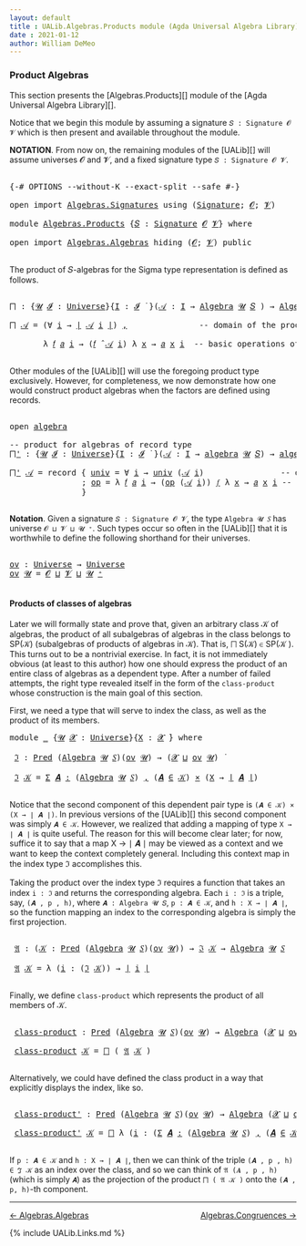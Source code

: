 ```yaml
---
layout: default
title : UALib.Algebras.Products module (Agda Universal Algebra Library)
date : 2021-01-12
author: William DeMeo
---
```



### <a id="product-algebras">Product Algebras</a>

This section presents the [Algebras.Products][] module of the [Agda Universal Algebra Library][].

Notice that we begin this module by assuming a signature `𝑆 : Signature 𝓞 𝓥` which is then present and available throughout the module.

**NOTATION**.  From now on, the remaining modules of the [UALib][] will assume universes 𝓞 and 𝓥, and a fixed signature type `𝑆 : Signature 𝓞 𝓥`.

<pre class="Agda">

<a id="587" class="Symbol">{-#</a> <a id="591" class="Keyword">OPTIONS</a> <a id="599" class="Pragma">--without-K</a> <a id="611" class="Pragma">--exact-split</a> <a id="625" class="Pragma">--safe</a> <a id="632" class="Symbol">#-}</a>

<a id="637" class="Keyword">open</a> <a id="642" class="Keyword">import</a> <a id="649" href="Algebras.Signatures.html" class="Module">Algebras.Signatures</a> <a id="669" class="Keyword">using</a> <a id="675" class="Symbol">(</a><a id="676" href="Algebras.Signatures.html#1299" class="Function">Signature</a><a id="685" class="Symbol">;</a> <a id="687" href="Prelude.Preliminaries.html#5600" class="Generalizable">𝓞</a><a id="688" class="Symbol">;</a> <a id="690" href="Universes.html#262" class="Generalizable">𝓥</a><a id="691" class="Symbol">)</a>

<a id="694" class="Keyword">module</a> <a id="701" href="Algebras.Products.html" class="Module">Algebras.Products</a> <a id="719" class="Symbol">{</a><a id="720" href="Algebras.Products.html#720" class="Bound">𝑆</a> <a id="722" class="Symbol">:</a> <a id="724" href="Algebras.Signatures.html#1299" class="Function">Signature</a> <a id="734" href="Prelude.Preliminaries.html#5600" class="Generalizable">𝓞</a> <a id="736" href="Universes.html#262" class="Generalizable">𝓥</a><a id="737" class="Symbol">}</a> <a id="739" class="Keyword">where</a>

<a id="746" class="Keyword">open</a> <a id="751" class="Keyword">import</a> <a id="758" href="Algebras.Algebras.html" class="Module">Algebras.Algebras</a> <a id="776" class="Keyword">hiding</a> <a id="783" class="Symbol">(</a><a id="784" href="Prelude.Preliminaries.html#5600" class="Generalizable">𝓞</a><a id="785" class="Symbol">;</a> <a id="787" href="Universes.html#262" class="Generalizable">𝓥</a><a id="788" class="Symbol">)</a> <a id="790" class="Keyword">public</a>

</pre>

The product of 𝑆-algebras for the Sigma type representation is defined as follows.

<pre class="Agda">

<a id="⨅"></a><a id="908" href="Algebras.Products.html#908" class="Function">⨅</a> <a id="910" class="Symbol">:</a> <a id="912" class="Symbol">{</a><a id="913" href="Algebras.Products.html#913" class="Bound">𝓤</a> <a id="915" href="Algebras.Products.html#915" class="Bound">𝓘</a> <a id="917" class="Symbol">:</a> <a id="919" href="Agda.Primitive.html#423" class="Postulate">Universe</a><a id="927" class="Symbol">}{</a><a id="929" href="Algebras.Products.html#929" class="Bound">I</a> <a id="931" class="Symbol">:</a> <a id="933" href="Algebras.Products.html#915" class="Bound">𝓘</a> <a id="935" href="Universes.html#403" class="Function Operator">̇</a> <a id="937" class="Symbol">}(</a><a id="939" href="Algebras.Products.html#939" class="Bound">𝒜</a> <a id="941" class="Symbol">:</a> <a id="943" href="Algebras.Products.html#929" class="Bound">I</a> <a id="945" class="Symbol">→</a> <a id="947" href="Algebras.Algebras.html#694" class="Function">Algebra</a> <a id="955" href="Algebras.Products.html#913" class="Bound">𝓤</a> <a id="957" href="Algebras.Products.html#720" class="Bound">𝑆</a> <a id="959" class="Symbol">)</a> <a id="961" class="Symbol">→</a> <a id="963" href="Algebras.Algebras.html#694" class="Function">Algebra</a> <a id="971" class="Symbol">(</a><a id="972" href="Algebras.Products.html#915" class="Bound">𝓘</a> <a id="974" href="Agda.Primitive.html#636" class="Primitive Operator">⊔</a> <a id="976" href="Algebras.Products.html#913" class="Bound">𝓤</a><a id="977" class="Symbol">)</a> <a id="979" href="Algebras.Products.html#720" class="Bound">𝑆</a>

<a id="982" href="Algebras.Products.html#908" class="Function">⨅</a> <a id="984" href="Algebras.Products.html#984" class="Bound">𝒜</a> <a id="986" class="Symbol">=</a> <a id="988" class="Symbol">(∀</a> <a id="991" href="Algebras.Products.html#991" class="Bound">i</a> <a id="993" class="Symbol">→</a> <a id="995" href="Prelude.Preliminaries.html#13543" class="Function Operator">∣</a> <a id="997" href="Algebras.Products.html#984" class="Bound">𝒜</a> <a id="999" href="Algebras.Products.html#991" class="Bound">i</a> <a id="1001" href="Prelude.Preliminaries.html#13543" class="Function Operator">∣</a><a id="1002" class="Symbol">)</a> <a id="1004" href="Prelude.Preliminaries.html#14538" class="InductiveConstructor Operator">,</a>               <a id="1020" class="Comment">-- domain of the product algebra</a>

       <a id="1061" class="Symbol">λ</a> <a id="1063" href="Algebras.Products.html#1063" class="Bound">𝑓</a> <a id="1065" href="Algebras.Products.html#1065" class="Bound">𝑎</a> <a id="1067" href="Algebras.Products.html#1067" class="Bound">i</a> <a id="1069" class="Symbol">→</a> <a id="1071" class="Symbol">(</a><a id="1072" href="Algebras.Products.html#1063" class="Bound">𝑓</a> <a id="1074" href="Algebras.Algebras.html#2997" class="Function Operator">̂</a> <a id="1076" href="Algebras.Products.html#984" class="Bound">𝒜</a> <a id="1078" href="Algebras.Products.html#1067" class="Bound">i</a><a id="1079" class="Symbol">)</a> <a id="1081" class="Symbol">λ</a> <a id="1083" href="Algebras.Products.html#1083" class="Bound">x</a> <a id="1085" class="Symbol">→</a> <a id="1087" href="Algebras.Products.html#1065" class="Bound">𝑎</a> <a id="1089" href="Algebras.Products.html#1083" class="Bound">x</a> <a id="1091" href="Algebras.Products.html#1067" class="Bound">i</a>  <a id="1094" class="Comment">-- basic operations of the product algebra</a>

</pre>

Other modules of the [UALib][] will use the foregoing product type exclusively.  However, for completeness, we now demonstrate how one would construct product algebras when the factors are defined using records.

<pre class="Agda">

<a id="1377" class="Keyword">open</a> <a id="1382" href="Algebras.Algebras.html#1850" class="Module">algebra</a>

<a id="1391" class="Comment">-- product for algebras of record type</a>
<a id="⨅&#39;"></a><a id="1430" href="Algebras.Products.html#1430" class="Function">⨅&#39;</a> <a id="1433" class="Symbol">:</a> <a id="1435" class="Symbol">{</a><a id="1436" href="Algebras.Products.html#1436" class="Bound">𝓤</a> <a id="1438" href="Algebras.Products.html#1438" class="Bound">𝓘</a> <a id="1440" class="Symbol">:</a> <a id="1442" href="Agda.Primitive.html#423" class="Postulate">Universe</a><a id="1450" class="Symbol">}{</a><a id="1452" href="Algebras.Products.html#1452" class="Bound">I</a> <a id="1454" class="Symbol">:</a> <a id="1456" href="Algebras.Products.html#1438" class="Bound">𝓘</a> <a id="1458" href="Universes.html#403" class="Function Operator">̇</a> <a id="1460" class="Symbol">}(</a><a id="1462" href="Algebras.Products.html#1462" class="Bound">𝒜</a> <a id="1464" class="Symbol">:</a> <a id="1466" href="Algebras.Products.html#1452" class="Bound">I</a> <a id="1468" class="Symbol">→</a> <a id="1470" href="Algebras.Algebras.html#1850" class="Record">algebra</a> <a id="1478" href="Algebras.Products.html#1436" class="Bound">𝓤</a> <a id="1480" href="Algebras.Products.html#720" class="Bound">𝑆</a><a id="1481" class="Symbol">)</a> <a id="1483" class="Symbol">→</a> <a id="1485" href="Algebras.Algebras.html#1850" class="Record">algebra</a> <a id="1493" class="Symbol">(</a><a id="1494" href="Algebras.Products.html#1438" class="Bound">𝓘</a> <a id="1496" href="Agda.Primitive.html#636" class="Primitive Operator">⊔</a> <a id="1498" href="Algebras.Products.html#1436" class="Bound">𝓤</a><a id="1499" class="Symbol">)</a> <a id="1501" href="Algebras.Products.html#720" class="Bound">𝑆</a>

<a id="1504" href="Algebras.Products.html#1430" class="Function">⨅&#39;</a> <a id="1507" href="Algebras.Products.html#1507" class="Bound">𝒜</a> <a id="1509" class="Symbol">=</a> <a id="1511" class="Keyword">record</a> <a id="1518" class="Symbol">{</a> <a id="1520" href="Algebras.Algebras.html#1948" class="Field">univ</a> <a id="1525" class="Symbol">=</a> <a id="1527" class="Symbol">∀</a> <a id="1529" href="Algebras.Products.html#1529" class="Bound">i</a> <a id="1531" class="Symbol">→</a> <a id="1533" href="Algebras.Algebras.html#1948" class="Field">univ</a> <a id="1538" class="Symbol">(</a><a id="1539" href="Algebras.Products.html#1507" class="Bound">𝒜</a> <a id="1541" href="Algebras.Products.html#1529" class="Bound">i</a><a id="1542" class="Symbol">)</a>                <a id="1559" class="Comment">-- domain</a>
               <a id="1584" class="Symbol">;</a> <a id="1586" href="Algebras.Algebras.html#1962" class="Field">op</a> <a id="1589" class="Symbol">=</a> <a id="1591" class="Symbol">λ</a> <a id="1593" href="Algebras.Products.html#1593" class="Bound">𝑓</a> <a id="1595" href="Algebras.Products.html#1595" class="Bound">𝑎</a> <a id="1597" href="Algebras.Products.html#1597" class="Bound">i</a> <a id="1599" class="Symbol">→</a> <a id="1601" class="Symbol">(</a><a id="1602" href="Algebras.Algebras.html#1962" class="Field">op</a> <a id="1605" class="Symbol">(</a><a id="1606" href="Algebras.Products.html#1507" class="Bound">𝒜</a> <a id="1608" href="Algebras.Products.html#1597" class="Bound">i</a><a id="1609" class="Symbol">))</a> <a id="1612" href="Algebras.Products.html#1593" class="Bound">𝑓</a> <a id="1614" class="Symbol">λ</a> <a id="1616" href="Algebras.Products.html#1616" class="Bound">x</a> <a id="1618" class="Symbol">→</a> <a id="1620" href="Algebras.Products.html#1595" class="Bound">𝑎</a> <a id="1622" href="Algebras.Products.html#1616" class="Bound">x</a> <a id="1624" href="Algebras.Products.html#1597" class="Bound">i</a> <a id="1626" class="Comment">-- basic operations</a>
               <a id="1661" class="Symbol">}</a>

</pre>



**Notation**. Given a signature `𝑆 : Signature 𝓞 𝓥`, the type `Algebra 𝓤 𝑆` has universe `𝓞 ⊔ 𝓥 ⊔ 𝓤 ⁺`.  Such types occur so often in the [UALib][] that it is worthwhile to define the following shorthand for their universes.

<pre class="Agda">

<a id="ov"></a><a id="1918" href="Algebras.Products.html#1918" class="Function">ov</a> <a id="1921" class="Symbol">:</a> <a id="1923" href="Agda.Primitive.html#423" class="Postulate">Universe</a> <a id="1932" class="Symbol">→</a> <a id="1934" href="Agda.Primitive.html#423" class="Postulate">Universe</a>
<a id="1943" href="Algebras.Products.html#1918" class="Function">ov</a> <a id="1946" href="Algebras.Products.html#1946" class="Bound">𝓤</a> <a id="1948" class="Symbol">=</a> <a id="1950" href="Algebras.Products.html#734" class="Bound">𝓞</a> <a id="1952" href="Agda.Primitive.html#636" class="Primitive Operator">⊔</a> <a id="1954" href="Algebras.Products.html#736" class="Bound">𝓥</a> <a id="1956" href="Agda.Primitive.html#636" class="Primitive Operator">⊔</a> <a id="1958" href="Algebras.Products.html#1946" class="Bound">𝓤</a> <a id="1960" href="Agda.Primitive.html#606" class="Primitive Operator">⁺</a>

</pre>



#### <a id="products-of-classes-of-algebras">Products of classes of algebras</a>

Later we will formally state and prove that, given an arbitrary class 𝒦 of algebras, the product of all subalgebras of algebras in the class belongs to SP(𝒦) (subalgebras of products of algebras in 𝒦). That is, ⨅ S(𝒦) ∈ SP(𝒦 ). This turns out to be a nontrivial exercise. In fact, it is not immediately obvious (at least to this author) how one should express the product of an entire class of algebras as a dependent type. After a number of failed attempts, the right type revealed itself in the form of the `class-product` whose construction is the main goal of this section.

First, we need a type that will serve to index the class, as well as the product of its members.

<pre class="Agda">
<a id="2749" class="Keyword">module</a> <a id="2756" href="Algebras.Products.html#2756" class="Module">_</a> <a id="2758" class="Symbol">{</a><a id="2759" href="Algebras.Products.html#2759" class="Bound">𝓤</a> <a id="2761" href="Algebras.Products.html#2761" class="Bound">𝓧</a> <a id="2763" class="Symbol">:</a> <a id="2765" href="Agda.Primitive.html#423" class="Postulate">Universe</a><a id="2773" class="Symbol">}{</a><a id="2775" href="Algebras.Products.html#2775" class="Bound">X</a> <a id="2777" class="Symbol">:</a> <a id="2779" href="Algebras.Products.html#2761" class="Bound">𝓧</a> <a id="2781" href="Universes.html#403" class="Function Operator">̇</a><a id="2782" class="Symbol">}</a> <a id="2784" class="Keyword">where</a>

 <a id="2792" href="Algebras.Products.html#2792" class="Function">ℑ</a> <a id="2794" class="Symbol">:</a> <a id="2796" href="Relations.Discrete.html#1408" class="Function">Pred</a> <a id="2801" class="Symbol">(</a><a id="2802" href="Algebras.Algebras.html#694" class="Function">Algebra</a> <a id="2810" href="Algebras.Products.html#2759" class="Bound">𝓤</a> <a id="2812" href="Algebras.Products.html#720" class="Bound">𝑆</a><a id="2813" class="Symbol">)(</a><a id="2815" href="Algebras.Products.html#1918" class="Function">ov</a> <a id="2818" href="Algebras.Products.html#2759" class="Bound">𝓤</a><a id="2819" class="Symbol">)</a> <a id="2821" class="Symbol">→</a> <a id="2823" class="Symbol">(</a><a id="2824" href="Algebras.Products.html#2761" class="Bound">𝓧</a> <a id="2826" href="Agda.Primitive.html#636" class="Primitive Operator">⊔</a> <a id="2828" href="Algebras.Products.html#1918" class="Function">ov</a> <a id="2831" href="Algebras.Products.html#2759" class="Bound">𝓤</a><a id="2832" class="Symbol">)</a> <a id="2834" href="Universes.html#403" class="Function Operator">̇</a>

 <a id="2838" href="Algebras.Products.html#2792" class="Function">ℑ</a> <a id="2840" href="Algebras.Products.html#2840" class="Bound">𝒦</a> <a id="2842" class="Symbol">=</a> <a id="2844" href="MGS-MLTT.html#3074" class="Function">Σ</a> <a id="2846" href="Algebras.Products.html#2846" class="Bound">𝑨</a> <a id="2848" href="MGS-MLTT.html#3074" class="Function">꞉</a> <a id="2850" class="Symbol">(</a><a id="2851" href="Algebras.Algebras.html#694" class="Function">Algebra</a> <a id="2859" href="Algebras.Products.html#2759" class="Bound">𝓤</a> <a id="2861" href="Algebras.Products.html#720" class="Bound">𝑆</a><a id="2862" class="Symbol">)</a> <a id="2864" href="MGS-MLTT.html#3074" class="Function">,</a> <a id="2866" class="Symbol">(</a><a id="2867" href="Algebras.Products.html#2846" class="Bound">𝑨</a> <a id="2869" href="Relations.Discrete.html#2407" class="Function Operator">∈</a> <a id="2871" href="Algebras.Products.html#2840" class="Bound">𝒦</a><a id="2872" class="Symbol">)</a> <a id="2874" href="MGS-MLTT.html#3515" class="Function Operator">×</a> <a id="2876" class="Symbol">(</a><a id="2877" href="Algebras.Products.html#2775" class="Bound">X</a> <a id="2879" class="Symbol">→</a> <a id="2881" href="Prelude.Preliminaries.html#13543" class="Function Operator">∣</a> <a id="2883" href="Algebras.Products.html#2846" class="Bound">𝑨</a> <a id="2885" href="Prelude.Preliminaries.html#13543" class="Function Operator">∣</a><a id="2886" class="Symbol">)</a>

</pre>

Notice that the second component of this dependent pair type is `(𝑨 ∈ 𝒦) × (X → ∣ 𝑨 ∣)`.  In previous versions of the [UALib][] this second component was simply `𝑨 ∈ 𝒦`.  However, we realized that adding a mapping of type `X → ∣ 𝑨 ∣` is quite useful.  The reason for this will become clear later; for now, suffice it to say that a map X → ∣ 𝑨 ∣ may be viewed as a context and we want to keep the context completely general.  Including this context map in the index type ℑ accomplishes this.

Taking the product over the index type ℑ requires a function that takes an index `i : ℑ` and returns the corresponding algebra.  Each `i : ℑ` is a triple, say, `(𝑨 , p , h)`, where `𝑨 : Algebra 𝓤 𝑆`, `p : 𝑨 ∈ 𝒦`, and `h : X → ∣ 𝑨 ∣`, so the function mapping an index to the corresponding algebra is simply the first projection.

<pre class="Agda">

 <a id="3737" href="Algebras.Products.html#3737" class="Function">𝔄</a> <a id="3739" class="Symbol">:</a> <a id="3741" class="Symbol">(</a><a id="3742" href="Algebras.Products.html#3742" class="Bound">𝒦</a> <a id="3744" class="Symbol">:</a> <a id="3746" href="Relations.Discrete.html#1408" class="Function">Pred</a> <a id="3751" class="Symbol">(</a><a id="3752" href="Algebras.Algebras.html#694" class="Function">Algebra</a> <a id="3760" href="Algebras.Products.html#2759" class="Bound">𝓤</a> <a id="3762" href="Algebras.Products.html#720" class="Bound">𝑆</a><a id="3763" class="Symbol">)(</a><a id="3765" href="Algebras.Products.html#1918" class="Function">ov</a> <a id="3768" href="Algebras.Products.html#2759" class="Bound">𝓤</a><a id="3769" class="Symbol">))</a> <a id="3772" class="Symbol">→</a> <a id="3774" href="Algebras.Products.html#2792" class="Function">ℑ</a> <a id="3776" href="Algebras.Products.html#3742" class="Bound">𝒦</a> <a id="3778" class="Symbol">→</a> <a id="3780" href="Algebras.Algebras.html#694" class="Function">Algebra</a> <a id="3788" href="Algebras.Products.html#2759" class="Bound">𝓤</a> <a id="3790" href="Algebras.Products.html#720" class="Bound">𝑆</a>

 <a id="3794" href="Algebras.Products.html#3737" class="Function">𝔄</a> <a id="3796" href="Algebras.Products.html#3796" class="Bound">𝒦</a> <a id="3798" class="Symbol">=</a> <a id="3800" class="Symbol">λ</a> <a id="3802" class="Symbol">(</a><a id="3803" href="Algebras.Products.html#3803" class="Bound">i</a> <a id="3805" class="Symbol">:</a> <a id="3807" class="Symbol">(</a><a id="3808" href="Algebras.Products.html#2792" class="Function">ℑ</a> <a id="3810" href="Algebras.Products.html#3796" class="Bound">𝒦</a><a id="3811" class="Symbol">))</a> <a id="3814" class="Symbol">→</a> <a id="3816" href="Prelude.Preliminaries.html#13543" class="Function Operator">∣</a> <a id="3818" href="Algebras.Products.html#3803" class="Bound">i</a> <a id="3820" href="Prelude.Preliminaries.html#13543" class="Function Operator">∣</a>

</pre>

Finally, we define `class-product` which represents the product of all members of 𝒦.

<pre class="Agda">

 <a id="3936" href="Algebras.Products.html#3936" class="Function">class-product</a> <a id="3950" class="Symbol">:</a> <a id="3952" href="Relations.Discrete.html#1408" class="Function">Pred</a> <a id="3957" class="Symbol">(</a><a id="3958" href="Algebras.Algebras.html#694" class="Function">Algebra</a> <a id="3966" href="Algebras.Products.html#2759" class="Bound">𝓤</a> <a id="3968" href="Algebras.Products.html#720" class="Bound">𝑆</a><a id="3969" class="Symbol">)(</a><a id="3971" href="Algebras.Products.html#1918" class="Function">ov</a> <a id="3974" href="Algebras.Products.html#2759" class="Bound">𝓤</a><a id="3975" class="Symbol">)</a> <a id="3977" class="Symbol">→</a> <a id="3979" href="Algebras.Algebras.html#694" class="Function">Algebra</a> <a id="3987" class="Symbol">(</a><a id="3988" href="Algebras.Products.html#2761" class="Bound">𝓧</a> <a id="3990" href="Agda.Primitive.html#636" class="Primitive Operator">⊔</a> <a id="3992" href="Algebras.Products.html#1918" class="Function">ov</a> <a id="3995" href="Algebras.Products.html#2759" class="Bound">𝓤</a><a id="3996" class="Symbol">)</a> <a id="3998" href="Algebras.Products.html#720" class="Bound">𝑆</a>

 <a id="4002" href="Algebras.Products.html#3936" class="Function">class-product</a> <a id="4016" href="Algebras.Products.html#4016" class="Bound">𝒦</a> <a id="4018" class="Symbol">=</a> <a id="4020" href="Algebras.Products.html#908" class="Function">⨅</a> <a id="4022" class="Symbol">(</a> <a id="4024" href="Algebras.Products.html#3737" class="Function">𝔄</a> <a id="4026" href="Algebras.Products.html#4016" class="Bound">𝒦</a> <a id="4028" class="Symbol">)</a>

</pre>

Alternatively, we could have defined the class product in a way that explicitly displays the index, like so.

<pre class="Agda">

 <a id="4168" href="Algebras.Products.html#4168" class="Function">class-product&#39;</a> <a id="4183" class="Symbol">:</a> <a id="4185" href="Relations.Discrete.html#1408" class="Function">Pred</a> <a id="4190" class="Symbol">(</a><a id="4191" href="Algebras.Algebras.html#694" class="Function">Algebra</a> <a id="4199" href="Algebras.Products.html#2759" class="Bound">𝓤</a> <a id="4201" href="Algebras.Products.html#720" class="Bound">𝑆</a><a id="4202" class="Symbol">)(</a><a id="4204" href="Algebras.Products.html#1918" class="Function">ov</a> <a id="4207" href="Algebras.Products.html#2759" class="Bound">𝓤</a><a id="4208" class="Symbol">)</a> <a id="4210" class="Symbol">→</a> <a id="4212" href="Algebras.Algebras.html#694" class="Function">Algebra</a> <a id="4220" class="Symbol">(</a><a id="4221" href="Algebras.Products.html#2761" class="Bound">𝓧</a> <a id="4223" href="Agda.Primitive.html#636" class="Primitive Operator">⊔</a> <a id="4225" href="Algebras.Products.html#1918" class="Function">ov</a> <a id="4228" href="Algebras.Products.html#2759" class="Bound">𝓤</a><a id="4229" class="Symbol">)</a> <a id="4231" href="Algebras.Products.html#720" class="Bound">𝑆</a>

 <a id="4235" href="Algebras.Products.html#4168" class="Function">class-product&#39;</a> <a id="4250" href="Algebras.Products.html#4250" class="Bound">𝒦</a> <a id="4252" class="Symbol">=</a> <a id="4254" href="Algebras.Products.html#908" class="Function">⨅</a> <a id="4256" class="Symbol">λ</a> <a id="4258" class="Symbol">(</a><a id="4259" href="Algebras.Products.html#4259" class="Bound">i</a> <a id="4261" class="Symbol">:</a> <a id="4263" class="Symbol">(</a><a id="4264" href="MGS-MLTT.html#3074" class="Function">Σ</a> <a id="4266" href="Algebras.Products.html#4266" class="Bound">𝑨</a> <a id="4268" href="MGS-MLTT.html#3074" class="Function">꞉</a> <a id="4270" class="Symbol">(</a><a id="4271" href="Algebras.Algebras.html#694" class="Function">Algebra</a> <a id="4279" href="Algebras.Products.html#2759" class="Bound">𝓤</a> <a id="4281" href="Algebras.Products.html#720" class="Bound">𝑆</a><a id="4282" class="Symbol">)</a> <a id="4284" href="MGS-MLTT.html#3074" class="Function">,</a> <a id="4286" class="Symbol">(</a><a id="4287" href="Algebras.Products.html#4266" class="Bound">𝑨</a> <a id="4289" href="Relations.Discrete.html#2407" class="Function Operator">∈</a> <a id="4291" href="Algebras.Products.html#4250" class="Bound">𝒦</a><a id="4292" class="Symbol">)</a> <a id="4294" href="MGS-MLTT.html#3515" class="Function Operator">×</a> <a id="4296" class="Symbol">(</a><a id="4297" href="Algebras.Products.html#2775" class="Bound">X</a> <a id="4299" class="Symbol">→</a> <a id="4301" href="Prelude.Preliminaries.html#13543" class="Function Operator">∣</a> <a id="4303" href="Algebras.Products.html#4266" class="Bound">𝑨</a> <a id="4305" href="Prelude.Preliminaries.html#13543" class="Function Operator">∣</a><a id="4306" class="Symbol">)))</a> <a id="4310" class="Symbol">→</a> <a id="4312" href="Prelude.Preliminaries.html#13543" class="Function Operator">∣</a> <a id="4314" href="Algebras.Products.html#4259" class="Bound">i</a> <a id="4316" href="Prelude.Preliminaries.html#13543" class="Function Operator">∣</a>

</pre>

If `p : 𝑨 ∈ 𝒦` and `h : X → ∣ 𝑨 ∣`, then we can think of the triple `(𝑨 , p , h) ∈ ℑ 𝒦` as an index over the class, and so we can think of `𝔄 (𝑨 , p , h)` (which is simply `𝑨`) as the projection of the product `⨅ ( 𝔄 𝒦 )` onto the `(𝑨 , p, h)`-th component.





-----------------------

[← Algebras.Algebras](Algebras.Algebras.html)
<span style="float:right;">[Algebras.Congruences →](Algebras.Congruences.html)</span>

{% include UALib.Links.md %}
